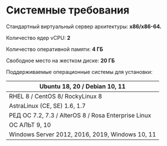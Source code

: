 # Системные требования

Стандартный виртуальный сервер архитектуры: **x86/x86-64.**

Количество ядер vCPU: **2**

Количество оперативной памяти: **4 ГБ**

Свободное место на жестком диске: **20 ГБ**

Поддерживаемые операционные системы для установки:

| Ubuntu 18, 20 / Debian 10, 11                       |
| --------------------------------------------------- |
| RHEL 8 / CentOS 8/ RockyLinux 8                     |
| AstraLinux (CE, SE) 1.6, 1.7                        |
| РЕД ОС 7.2, 7.3 / AlterOS 8 / Rosa Enterprise Linux |
| ОС АЛЬТ 9, 10                                       |
| Windows Server 2012, 2016, 2019, Windows 10, 11     |
